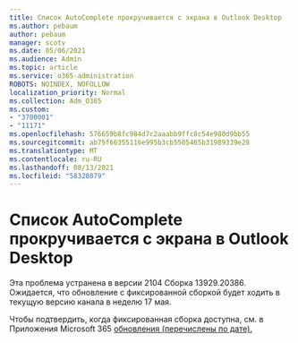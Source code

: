 ```yaml
---
title: Список AutoComplete прокручивается с экрана в Outlook Desktop
ms.author: pebaum
author: pebaum
manager: scotv
ms.date: 05/06/2021
ms.audience: Admin
ms.topic: article
ms.service: o365-administration
ROBOTS: NOINDEX, NOFOLLOW
localization_priority: Normal
ms.collection: Adm_O365
ms.custom:
- "3700001"
- "11171"
ms.openlocfilehash: 576659b8fc984d7c2aaabb9ffc8c54e980d9bb55
ms.sourcegitcommit: ab75f66355116e995b3cb5505465b31989339e28
ms.translationtype: MT
ms.contentlocale: ru-RU
ms.lasthandoff: 08/13/2021
ms.locfileid: "58328079"
---
```

# <a name="autocomplete-list-scrolls-off-the-screen-in-outlook-desktop"></a>Список AutoComplete прокручивается с экрана в Outlook Desktop

Эта проблема устранена в версии 2104 Сборка 13929.20386. Ожидается, что обновление с фиксированной сборкой будет ходить в текущую версию канала в неделю 17 мая. 

Чтобы подтвердить, когда фиксированная сборка доступна, см. в Приложения Microsoft 365 [обновления (перечислены по дате).](https://docs.microsoft.com/officeupdates/update-history-microsoft365-apps-by-date)